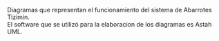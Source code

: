 Diagramas que representan el funcionamiento del sistema de Abarrotes Tizimin.  
El software que se utilizó para la elaboracion de los diagramas es Astah UML.
